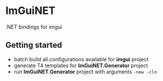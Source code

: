# ImGuiNET

.NET bindings for imgui

## Getting started

- batch build all configurations available for **imgui** project
- generate T4 templates for **ImGuiNET.Generator** project
- run **ImGuiNET.Generator** project with arguments `-new -cln`
